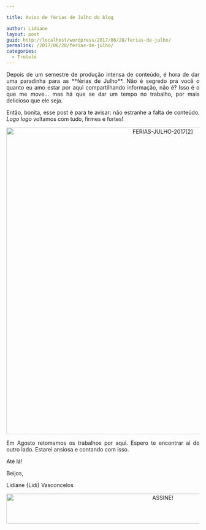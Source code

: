 ```yaml
---

title: Aviso de férias de Julho do blog

author: Lidiane
layout: post
guid: http://localhost/wordpress/2017/06/28/ferias-de-julho/
permalink: /2017/06/28/ferias-de-julho/
categories:
  - Trololó
---
```

<p align="justify">
  Depois de um semestre de produção intensa de conteúdo, é hora de dar uma paradinha para as **férias de Julho**. Não é segredo pra você o quanto eu amo estar por aqui compartilhando informação, não é? Isso é o que me move… mas há que se dar um tempo no trabalho, por mais delicioso que ele seja.
</p>

<p align="justify">
  Então, bonita, esse post é para te avisar: não estranhe a falta de conteúdo. <em>Logo logo</em> voltamos com tudo, firmes e fortes!
</p>

<p align="center">
  <img class="alignnone size-full wp-image-13924" src="http://www.trololodemulher.com.br/blog/wp-content/uploads/2017/06/FERIAS-JULHO-20172.jpg" alt="FERIAS-JULHO-2017[2]" width="800" height="800" />
</p>

<p align="justify">
  Em Agosto retomamos os trabalhos por aqui. Espero te encontrar aí do outro lado. Estarei ansiosa e contando com isso.
</p>

<p align="justify">
  Até lá!
</p>

<p align="justify">
  Beijos,
</p>

<p align="justify">
  Lidiane {Lidi} Vasconcelos
</p>

<p align="center">
  <a href="http://feedburner.google.com/fb/a/mailverify?uri=blogbichafemea&loc=pt_BR" target="_blank"><img class="alignnone size-full wp-image-10439" src="http://www.trololodemulher.com.br/blog/wp-content/uploads/2014/09/ASSINE.png" alt="ASSINE!" width="800" height="78" /></a>
</p>